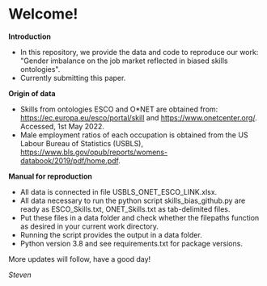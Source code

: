 # Welcome!

**Introduction**
- In this repository, we provide the data and code to reproduce our work: "Gender imbalance on the job market reflected in biased skills ontologies".
- Currently submitting this paper.

**Origin of data**
- Skills from ontologies ESCO and O\*NET are obtained from: https://ec.europa.eu/esco/portal/skill and https://www.onetcenter.org/. Accessed, 1st May 2022. 
- Male employment ratios of each occupation is obtained from the US Labour Bureau of Statistics (USBLS), https://www.bls.gov/opub/reports/womens-databook/2019/pdf/home.pdf.

**Manual for reproduction**
- All data is connected in file USBLS_ONET_ESCO_LINK.xlsx.
- All data necessary to run the python script skills_bias_github.py are ready as ESCO_Skills.txt, ONET_Skills.txt as tab-delimited files.
- Put these files in a data folder and check whether the filepaths function as desired in your current work directory.
- Running the script provides the output in a data folder.
- Python version 3.8 and see requirements.txt for package versions.


More updates will follow, have a good day!

_Steven_
